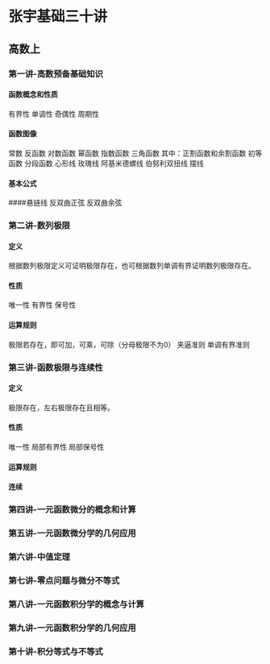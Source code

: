 # 张宇基础三十讲

## 高数上

### 第一讲-高数预备基础知识

#### 函数概念和性质

有界性
单调性
奇偶性
周期性

#### 函数图像

常数
反函数
对数函数
幂函数
指数函数
三角函数
       其中：正割函数和余割函数
初等函数
分段函数
心形线 
玫瑰线
阿基米德螺线
伯努利双扭线
摆线

#### 基本公式

####悬链线
反双曲正弦
反双曲余弦

### 第二讲-数列极限

#### 定义

根据数列极限定义可证明极限存在，也可根据数列单调有界证明数列极限存在。

#### 性质

唯一性
有界性
保号性

#### 运算规则

极限若存在，即可加，可乘，可除（分母极限不为0）
夹逼准则
单调有界准则

### 第三讲-函数极限与连续性

#### 定义

极限存在，左右极限存在且相等。

#### 性质

唯一性
局部有界性
局部保号性

#### 运算规则

#### 连续

### 第四讲-一元函数微分的概念和计算

### 第五讲-一元函数微分学的几何应用

### 第六讲-中值定理

### 第七讲-零点问题与微分不等式

### 第八讲-一元函数积分学的概念与计算

### 第九讲-一元函数积分学的几何应用

### 第十讲-积分等式与不等式